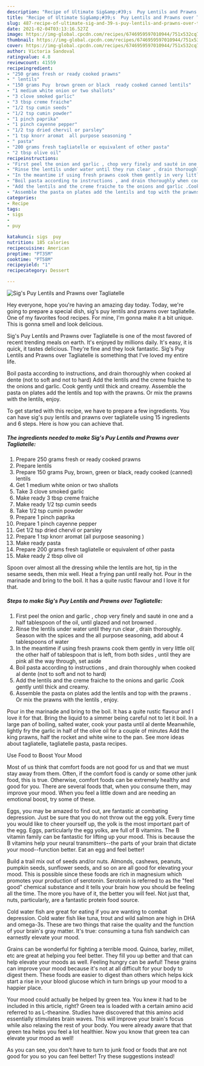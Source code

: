 ```yaml
---
description: "Recipe of Ultimate Sig&amp;#39;s  Puy Lentils and Prawns over Tagliatelle"
title: "Recipe of Ultimate Sig&amp;#39;s  Puy Lentils and Prawns over Tagliatelle"
slug: 487-recipe-of-ultimate-sig-and-39-s-puy-lentils-and-prawns-over-tagliatelle
date: 2021-02-04T03:13:16.527Z
image: https://img-global.cpcdn.com/recipes/6746959597010944/751x532cq70/sigs-puy-lentils-and-prawns-over-tagliatelle-recipe-main-photo.jpg
thumbnail: https://img-global.cpcdn.com/recipes/6746959597010944/751x532cq70/sigs-puy-lentils-and-prawns-over-tagliatelle-recipe-main-photo.jpg
cover: https://img-global.cpcdn.com/recipes/6746959597010944/751x532cq70/sigs-puy-lentils-and-prawns-over-tagliatelle-recipe-main-photo.jpg
author: Victoria Sandoval
ratingvalue: 4.8
reviewcount: 41559
recipeingredient:
- "250 grams fresh or ready cooked prawns"
- " lentils"
- "150 grams Puy  brown green or black  ready cooked canned lentils"
- "1 medium white onion or two shallots"
- "3 clove smoked garlic"
- "3 tbsp creme fraiche"
- "1/2 tsp cumin seeds"
- "1/2 tsp cumin powder"
- "1 pinch paprika"
- "1 pinch cayenne pepper"
- "1/2 tsp dried chervil or parsley"
- "1 tsp knorr aromat  all purpose seasoning "
- " pasta"
- "200 grams fresh tagliatelle or equivalent of other pasta"
- "2 tbsp olive oil"
recipeinstructions:
- "First peel the onion and garlic , chop very finely and sauté in one and a half tablespoon of the oil, until glazed and not browned ."
- "Rinse the lentils under water until they run clear , drain thoroughly. Season  with the spices and the all purpose seasoning, add about 4 tablespoons of water"
- "In the meantime if using fresh prawns cook them gently in very little oil( the other half of tablespoon that is left,  from both sides , until they are pink all the way through, set aside"
- "Boil pasta according to instructions , and drain thoroughly when cooked al dente  (not to soft and not to hard)"
- "Add the lentils and the creme fraiche to the onions and garlic .Cook gently until thick and creamy."
- "Assemble the pasta on plates add the lentils and top with the prawns . Or mix the prawns with the lentils , enjoy."
categories:
- Recipe
tags:
- sigs
- 
- puy

katakunci: sigs  puy 
nutrition: 185 calories
recipecuisine: American
preptime: "PT35M"
cooktime: "PT58M"
recipeyield: "1"
recipecategory: Dessert

---
```



![Sig&#39;s  Puy Lentils and Prawns over Tagliatelle](https://img-global.cpcdn.com/recipes/6746959597010944/751x532cq70/sigs-puy-lentils-and-prawns-over-tagliatelle-recipe-main-photo.jpg)

Hey everyone, hope you're having an amazing day today. Today, we're going to prepare a special dish, sig&#39;s  puy lentils and prawns over tagliatelle. One of my favorites food recipes. For mine, I'm gonna make it a bit unique. This is gonna smell and look delicious.

Sig&#39;s  Puy Lentils and Prawns over Tagliatelle is one of the most favored of recent trending meals on earth. It's enjoyed by millions daily. It's easy, it is quick, it tastes delicious. They're fine and they look fantastic. Sig&#39;s  Puy Lentils and Prawns over Tagliatelle is something that I've loved my entire life.

Boil pasta according to instructions, and drain thoroughly when cooked al dente (not to soft and not to hard) Add the lentils and the creme fraiche to the onions and garlic. Cook gently until thick and creamy. Assemble the pasta on plates add the lentils and top with the prawns. Or mix the prawns with the lentils, enjoy.


To get started with this recipe, we have to prepare a few ingredients. You can have sig&#39;s  puy lentils and prawns over tagliatelle using 15 ingredients and 6 steps. Here is how you can achieve that.

<!--inarticleads1-->

##### The ingredients needed to make Sig&#39;s  Puy Lentils and Prawns over Tagliatelle:

1. Prepare 250 grams fresh or ready cooked prawns
1. Prepare  lentils
1. Prepare 150 grams Puy,  brown, green or black,  ready cooked (canned) lentils
1. Get 1 medium white onion or two shallots
1. Take 3 clove smoked garlic
1. Make ready 3 tbsp creme fraiche
1. Make ready 1/2 tsp cumin seeds
1. Take 1/2 tsp cumin powder
1. Prepare 1 pinch paprika
1. Prepare 1 pinch cayenne pepper
1. Get 1/2 tsp dried chervil or parsley
1. Prepare 1 tsp knorr aromat  (all purpose seasoning )
1. Make ready  pasta
1. Prepare 200 grams fresh tagliatelle or equivalent of other pasta
1. Make ready 2 tbsp olive oil


Spoon over almost all the dressing while the lentils are hot, tip in the sesame seeds, then mix well. Heat a frying pan until really hot. Pour in the marinade and bring to the boil. It has a quite rustic flavour and I love it for that. 

<!--inarticleads2-->

##### Steps to make Sig&#39;s  Puy Lentils and Prawns over Tagliatelle:

1. First peel the onion and garlic , chop very finely and sauté in one and a half tablespoon of the oil, until glazed and not browned .
1. Rinse the lentils under water until they run clear , drain thoroughly. Season  with the spices and the all purpose seasoning, add about 4 tablespoons of water
1. In the meantime if using fresh prawns cook them gently in very little oil( the other half of tablespoon that is left,  from both sides , until they are pink all the way through, set aside
1. Boil pasta according to instructions , and drain thoroughly when cooked al dente  (not to soft and not to hard)
1. Add the lentils and the creme fraiche to the onions and garlic .Cook gently until thick and creamy.
1. Assemble the pasta on plates add the lentils and top with the prawns . Or mix the prawns with the lentils , enjoy.


Pour in the marinade and bring to the boil. It has a quite rustic flavour and I love it for that. Bring the liquid to a simmer being careful not to let it boil. In a large pan of boiling, salted water, cook your pasta until al dente Meanwhile, lightly fry the garlic in half of the olive oil for a couple of minutes Add the king prawns, half the rocket and white wine to the pan. See more ideas about tagliatelle, tagliatelle pasta, pasta recipes. 

Use Food to Boost Your Mood


Most of us think that comfort foods are not good for us and that we must stay away from them. Often, if the comfort food is candy or some other junk food, this is true. Otherwise, comfort foods can be extremely healthy and good for you. There are several foods that, when you consume them, may improve your mood. When you feel a little down and are needing an emotional boost, try some of these.

Eggs, you may be amazed to find out, are fantastic at combating depression. Just be sure that you do not throw out the egg yolk. Every time you would like to cheer yourself up, the yolk is the most important part of the egg. Eggs, particularly the egg yolks, are full of B vitamins. The B vitamin family can be fantastic for lifting up your mood. This is because the B vitamins help your neural transmitters--the parts of your brain that dictate your mood--function better. Eat an egg and feel better!

Build a trail mix out of seeds and/or nuts. Almonds, cashews, peanuts, pumpkin seeds, sunflower seeds, and so on are all good for elevating your mood. This is possible since these foods are rich in magnesium which promotes your production of serotonin. Serotonin is referred to as the "feel good" chemical substance and it tells your brain how you should be feeling all the time. The more you have of it, the better you will feel. Not just that, nuts, particularly, are a fantastic protein food source.

Cold water fish are great for eating if you are wanting to combat depression. Cold water fish like tuna, trout and wild salmon are high in DHA and omega-3s. These are two things that raise the quality and the function of your brain's gray matter. It's true: consuming a tuna fish sandwich can earnestly elevate your mood. 

Grains can be wonderful for fighting a terrible mood. Quinoa, barley, millet, etc are great at helping you feel better. They fill you up better and that can help elevate your moods as well. Feeling hungry can be awful! These grains can improve your mood because it's not at all difficult for your body to digest them. These foods are easier to digest than others which helps kick start a rise in your blood glucose which in turn brings up your mood to a happier place.

Your mood could actually be helped by green tea. You knew it had to be included in this article, right? Green tea is loaded with a certain amino acid referred to as L-theanine. Studies have discovered that this amino acid essentially stimulates brain waves. This will improve your brain's focus while also relaxing the rest of your body. You were already aware that that green tea helps you feel a lot healthier. Now you know that green tea can elevate your mood as well!

As you can see, you don't have to turn to junk food or foods that are not good for you so you can feel better! Try  these suggestions  instead!

